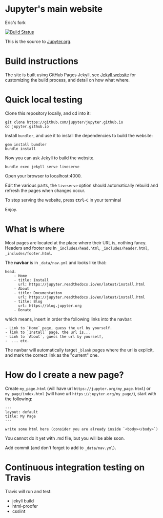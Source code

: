 # Jupyter's main website

Eric's fork

[![Build Status](https://travis-ci.org/jupyter/jupyter.github.io.svg?branch=master)](https://travis-ci.org/jupyter/jupyter.github.io)

This is the source to [Jupyter.org](http://jupyter.org/).

# Build instructions

The site is built using GitHub Pages Jekyll, see [Jekyll
website](http://jekyllrb.com/) for customizing the build process, and detail on how
what where.

# Quick local testing

Clone this repository locally, and cd into it:

```
git clone https://github.com/jupyter/jupyter.github.io
cd jupyter.github.io
```

Install `bundler`, and use it to install the dependencies to build the website:

```
gem install bundler
bundle install
```

Now you can ask Jekyll to build the website.

```
bundle exec jekyll serve liveserve
```

Open your browser to localhost:4000.

Edit the various parts, the `liveserve` option should automatically rebuild and
refresh the pages when changes occur.

To stop serving the website, press **`Ctrl`**-`C` in your terminal

Enjoy.

# What is where

Most pages are located at the place where their URL is, nothing fancy.  Headers
and footer are in `_includes/head.html`, `_includes/header.html`,
`_includes/footer.html`.

The **navbar** is in `_data/nav.yml` and looks like that:

```
head:
    - Home
    - title: Install
      url: https://jupyter.readthedocs.io/en/latest/install.html
    - About
    - title: Documentation
      url: https://jupyter.readthedocs.io/en/latest/install.html
    - title: Blog
      url: https://blog.jupyter.org
    - Donate
```

which means, insert in order the following links into the navbar:

    - Link to `Home` page, guess the url by yourself. 
    - link to `Install` page, the url is...
    - Link to `About`, guess the url by yourself, 
    -  ... etc.

The navbar will automatically target `_blank` pages where the url is explicit,
and mark the correct link as the "current" one.

# How do I create a new page?

Create `my_page.html` (will have url `https://jupyter.org/my_page.html`)
or `my_page/index.html` (will have url `https://jupyter.org/my_page/`), start with the following:

```
---
layout: default
title: My Page
---

write some html here (consider you are already inside `<body></body>`)
```

You cannot do it yet with .md file, but you will be able soon.

Add commit (and don't forget to add to `_data/nav.yml`).

# Continuous integration testing on Travis

Travis will run and test:

- jekyll build
- html-proofer
- csslint


